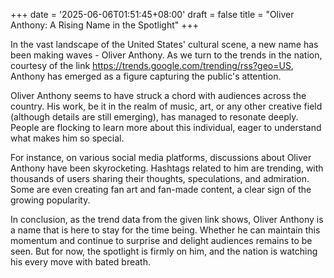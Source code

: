 +++
date = '2025-06-06T01:51:45+08:00'
draft = false
title = "Oliver Anthony: A Rising Name in the Spotlight"
+++

In the vast landscape of the United States' cultural scene, a new name has been making waves - Oliver Anthony. As we turn to the trends in the nation, courtesy of the link https://trends.google.com/trending/rss?geo=US, Anthony has emerged as a figure capturing the public's attention.

Oliver Anthony seems to have struck a chord with audiences across the country. His work, be it in the realm of music, art, or any other creative field (although details are still emerging), has managed to resonate deeply. People are flocking to learn more about this individual, eager to understand what makes him so special.

For instance, on various social media platforms, discussions about Oliver Anthony have been skyrocketing. Hashtags related to him are trending, with thousands of users sharing their thoughts, speculations, and admiration. Some are even creating fan art and fan-made content, a clear sign of the growing popularity.

In conclusion, as the trend data from the given link shows, Oliver Anthony is a name that is here to stay for the time being. Whether he can maintain this momentum and continue to surprise and delight audiences remains to be seen. But for now, the spotlight is firmly on him, and the nation is watching his every move with bated breath.